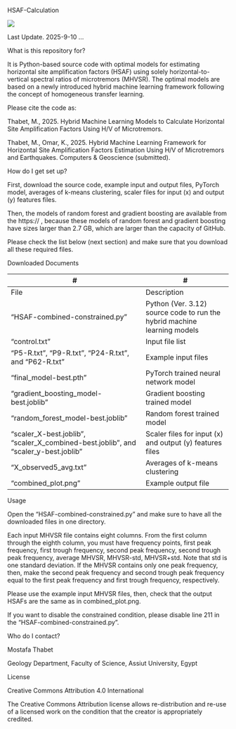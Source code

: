 HSAF-Calculation

<img src="media/image1.png" id="image1">

Last Update. 2025-9-10 …

What is this repository for?

It is Python-based source code with optimal models for estimating horizontal site amplification factors (HSAF) using solely horizontal-to-vertical spectral ratios of microtremors (MHVSR). The optimal models are based on a newly introduced hybrid machine learning framework following the concept of homogeneous transfer learning. 

Please cite the code as: 

Thabet, M., 2025. Hybrid Machine Learning Models to Calculate Horizontal Site Amplification Factors Using H/V of Microtremors.

Thabet, M., Omar, K., 2025. Hybrid Machine Learning Framework for Horizontal Site Amplification Factors Estimation Using H/V of Microtremors and Earthquakes. Computers & Geoscience (submitted).

How do I get set up?

First, download the source code, example input and output files, PyTorch model, averages of k-means clustering, scaler files for input (x) and output (y) features files.

Then, the models of random forest and gradient boosting are available from the https:// , because these models of random forest and gradient boosting have sizes larger than 2.7 GB, which are larger than the capacity of GitHub. 

Please check the list below (next section) and make sure that you download all these required files. 

Downloaded Documents

| # | # |
|---|---|
|File|Description|
|“HSAF-combined-constrained.py”|Python (Ver. 3.12) source code to run the hybrid machine learning models|
|“control.txt”|Input file list|
|“P5-R.txt”, “P9-R.txt”, “P24-R.txt”, and “P62-R.txt”|Example input files|
|“final_model-best.pth”|PyTorch trained neural network model|
|“gradient_boosting_model-best.joblib”|Gradient boosting trained model|
|“random_forest_model-best.joblib”|Random forest trained model|
|“scaler_X-best.joblib”, “scaler_X_combined-best.joblib”, and “scaler_y-best.joblib”|Scaler files for input (x) and output (y) features files|
|“X_observed5_avg.txt”|Averages of k-means clustering|
|“combined_plot.png”|Example output file|

Usage

Open the “HSAF-combined-constrained.py” and make sure to have all the downloaded files in one directory.

Each input MHVSR file contains eight columns. From the first column through the eighth column, you must have frequency points, first peak frequency, first trough frequency, second peak frequency, second trough peak frequency, average MHVSR, MHVSR-std, MHVSR+std. Note that std is one standard deviation. If the MHVSR contains only one peak frequency, then, make the second peak frequency and second trough peak frequency equal to the first peak frequency and first trough frequency, respectively.   

Please use the example input MHVSR files, then, check that the output HSAFs are the same as in combined_plot.png.

If you want to disable the constrained condition, please disable line 211 in the “HSAF-combined-constrained.py”.

  

Who do I contact?

Mostafa Thabet 

Geology Department, Faculty of Science, Assiut University, Egypt

License

Creative Commons Attribution 4.0 International

The Creative Commons Attribution license allows re-distribution and re-use of a licensed work on the condition that the creator is appropriately credited.
